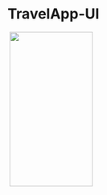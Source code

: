 # TravelApp-UI

<img src="https://tefumaru.com/wp-content/uploads/2020/12/e674fc2088d8dd87a3d13e8692e8c2de-1280x720.png" data-lazy-type="image" data-lazy-src="https://tefumaru.com/wp-content/uploads/2020/12/e674fc2088d8dd87a3d13e8692e8c2de-1280x720.png" class="lazy attachment-large_size size-large_size wp-post-image lazy-loaded" alt="" data-lazy-srcset="https://tefumaru.com/wp-content/uploads/2020/12/e674fc2088d8dd87a3d13e8692e8c2de-1280x720.png 1280w, https://tefumaru.com/wp-content/uploads/2020/12/e674fc2088d8dd87a3d13e8692e8c2de-320x180.png 320w, https://tefumaru.com/wp-content/uploads/2020/12/e674fc2088d8dd87a3d13e8692e8c2de-640x360.png 640w" data-lazy-sizes="(max-width: 1280px) 100vw, 1280px" srcset="https://tefumaru.com/wp-content/uploads/2020/12/e674fc2088d8dd87a3d13e8692e8c2de-1280x720.png 1280w, https://tefumaru.com/wp-content/uploads/2020/12/e674fc2088d8dd87a3d13e8692e8c2de-320x180.png 320w, https://tefumaru.com/wp-content/uploads/2020/12/e674fc2088d8dd87a3d13e8692e8c2de-640x360.png 640w" sizes="(max-width: 1280px) 100vw, 1280px">

<img class="lazy alignnone wp-image-2596 lazy-loaded" src="http://tefumaru.com/wp-content/uploads/2020/12/gif-3.gif" data-lazy-type="image" data-lazy-src="http://tefumaru.com/wp-content/uploads/2020/12/gif-3.gif" alt="" width="165" height="308">
